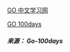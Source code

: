 [GO 中文学习网](https://studygolang.com/)

[GO 100days](https://github.com/rubyhan1314/Golang-100-Days/)


##### 来源： Go-100days
